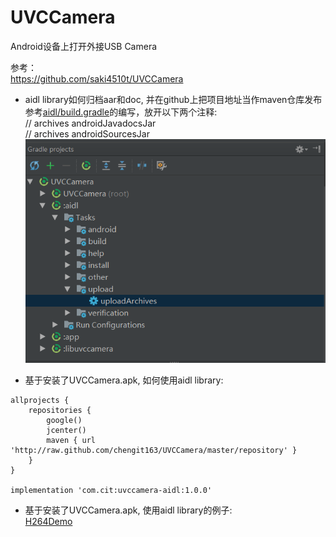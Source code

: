 # UVCCamera
Android设备上打开外接USB Camera

参考：  
https://github.com/saki4510t/UVCCamera


- aidl library如何归档aar和doc, 并在github上把项目地址当作maven仓库发布   
参考[aidl/build.gradle](aidl/build.gradle)的编写，放开以下两个注释:   
//    archives androidJavadocsJar   
//    archives androidSourcesJar   
![uploadArchives](screenshots/uploadArchives.png)
 

- 基于安装了UVCCamera.apk, 如何使用aidl library:   
```
allprojects {
    repositories {
        google()
        jcenter()
        maven { url 'http://raw.github.com/chengit163/UVCCamera/master/repository' }
    }
}

implementation 'com.cit:uvccamera-aidl:1.0.0'
```

- 基于安装了UVCCamera.apk, 使用aidl library的例子:   
[H264Demo](https://github.com/chengit163/H264Demo)